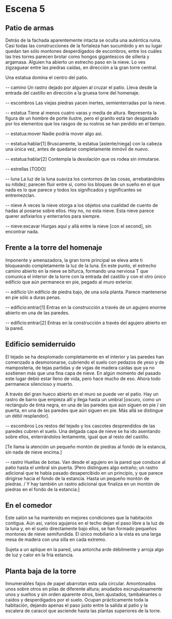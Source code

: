 # Escena 5

## Patio de armas

Detrás de la fachada aparentemente intacta se oculta una auténtica ruina. Casi todas las construcciones de la fortaleza han sucumbido y en su lugar quedan tan sólo montones desperdigados de escombros, entre los cuáles las tres torres parecen brotar como hongos gigantescos de sillería y argamasa. Alguien ha abierto un estrecho paso en la nieve. Lo ves zigzaguear entre las piedras caídas, en dirección a la gran torre central.

Una estatua domina el centro del patio.

-- camino
Un rastro dejado por alguien al cruzar el patio. Lleva desde la entrada del castillo en dirección a la gruesa torre del homenaje.

-- escombros
Las viejas piedras yacen inertes, semienterradas por la nieve.

-- estatua
Tiene al menos cuatro varas y media de altura. Representa la figura de un hombre de porte ilustre, pero el granito está tan desgastado por los elementos que los rasgos de su rostros se han perdido en el tiempo.

-- estatua:mover
Nadie podría mover algo así.

-- estatua:hablar[1]
Bruscamente, la estatua [asiente/niega] con la cabeza una única vez, antes de quedarse completamente inmóvil de nuevo.

-- estatua:hablar[2]
Contempla la desolación que os rodea sin inmutarse.

-- estrellas
[TODO]

-- luna
La luz de la luna suaviza los contornos de las cosas, arrebatándoles su nitidez; parecen fluir entre sí, como los bloques de un sueño en el que nada es lo que parece y todos los significados y significantes se entremezclan.

-- nieve
A veces la nieve otorga a los objetos una cualidad de cuento de hadas al posarse sobre ellos. Hoy no, no esta nieve. Esta nieve parece querer asfixiarlos y enterrarlos para siempre.

-- nieve:excavar
Hurgas aquí y allá entre la nieve [con el second], sin encontrar nada.


## Frente a la torre del homenaje

Imponente y amenazadora, la gran torre principal se eleva ante ti bloqueando completamente la luz de la luna. En este punto, el estrecho camino abierto en la nieve se bifurca, formando una nerviosa T que comunica el interior de la torre con la entrada del castillo y con el otro único edificio que aún permanece en pie, pegado al muro exterior.

-- edificio
Un edificio de piedra bajo, de una sola planta. Parece mantenerse en pie sólo a duras penas.

-- edificio:entrar[1]
Entras en la construcción a través de un agujero enorme abierto en una de las paredes.

-- edificio:entrar[2]
Entras en la construcción a través del agujero abierto en la pared.


## Edificio semiderruido

El tejado se ha desplomado completamente en el interior y las paredes han comenzado a desmoronarse, cubriendo el suelo con pedazos de yeso y de mampostería, de tejas partidas y de vigas de madera caídas que ya no sostienen más que una fina capa de nieve. En algún momento del pasado este lugar debió estar lleno de vida, pero hace mucho de eso. Ahora todo permanece silencioso y muerto.

A través del gran hueco abierto en el muro se puede ver el patio. Hay un rastro de barro que empieza allí y llega hasta un umbral [oscuro, como un rectángulo de tinta negra, en una de las paredes que aún siguen en pie / sin puerta, en una de las paredes que aún siguen en pie. Más allá se distingue un débil resplandor].

-- escombros
Los restos del tejado y los cascotes desprendidos de las paredes cubren el suelo. Una delgada capa de nieve se ha ido asentando sobre ellos, enterrándolos lentamente, igual que al resto del castillo.

[Te llama la atención un pequeño montón de piedras al fondo de la estancia, sin nada de nieve encima.]

-- rastro
Huellas de botas. Van desde el agujero en la pared que conduce al patio hasta el umbral sin puerta. [Pero distingues algo extraño; un rastro adicional que te había pasado desapercibido en un principio, y que parece dirigirse hacia el fondo de la estancia. Hasta un pequeño montón de piedras. / Y hay también un rastro adicional que finaliza en un montón de piedras en el fondo de la estancia.]


## En el comedor

Este salón se ha mantenido en mejores condiciones que la habitación contigua. Aún así, varios agujeros en el techo dejan el paso libre a la luz de la luna y, en el suelo directamente bajo ellos, se han formado pequeños montones de nieve semifundida. El único mobiliario a la vista es una larga mesa de madera con una silla en cada extremo. 

Sujeta a un aplique en la pared, una antorcha arde débilmente y arroja algo de luz y calor en la fría estancia.


## Planta baja de la torre

Innumerables fajos de papel abarrotan esta sala circular. Amontonados unos sobre otros en pilas de diferente altura; anudados escrupulosamente unos y sueltos y sin orden aparente otros, bien ajustados, tambaleantes o caídos y desperdigados por el suelo. Ocupan prácticamente toda la habitación, dejando apenas el paso justo entre la salida al patio y la escalera de caracol que asciende hasta las plantas superiores de la torre.


